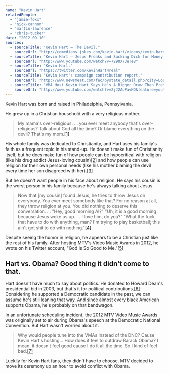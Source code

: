 ```yaml
---
name: "Kevin Hart"
relatedPeople:
  - "jamie-foxx"
  - "nick-cannon"
  - "martin-lawrence"
  - "chris-tucker"
date: "2012-09-10"
sources:
  - sourceTitle: "Kevin Hart – The Devil."
    sourceUrl: "http://comedians.jokes.com/kevin-hart/videos/kevin-hart---the-devil"
  - sourceTitle: "Kevin Hart – Jesus Freaks and Sucking Dick for Money."
    sourceUrl: "http://www.youtube.com/watch?v=729OX73WTe8"
  - sourceTitle: "Kevin Hart."
    sourceUrl: "https://twitter.com/KevinHart4real"
  - sourceTitle: "Kevin Hart's campaign contribution report."
    sourceUrl: "http://www.newsmeat.com/fec/bystate_detail.php?city=Los+Angeles&st=CA&last=HART&first=Kevin"
  - sourceTitle: "VMA Host Kevin Hart Says He's A Bigger Draw Than President Obama."
    sourceUrl: "http://www.youtube.com/watch?v=ZjJ2AoPavKQ&feature=youtube_gdata"
---
```


Kevin Hart was born and raised in Philadelphia, Pennsylvania.

He grew up in a Christian household with a very religious mother.

>My mama's over-religious. . . you ever meet anybody that's over-religious? Talk about God all the time? Or blame everything on the devil? That's my mom.<a class="source-citation" href="#http://comedians.jokes.com/kevin-hart/videos/kevin-hart---the-devil" title="Kevin Hart – The Devil.">[1]</a>

His whole family was dedicated to Christianity, and Hart uses his family's faith as a frequent topic in his stand-up. He doesn't make fun of Christianity itself, but he does make fun of how people can be hypocritical with religion (like his drug addict Jesus-loving cousin)<a class="source-citation" href="#http://www.youtube.com/watch?v=729OX73WTe8" title="Kevin Hart – Jesus Freaks and Sucking Dick for Money.">[2]</a> and how people can use religion for their own personal needs (like his mother blaming the devil every time her son disagreed with her).<a class="source-citation" href="#http://comedians.jokes.com/kevin-hart/videos/kevin-hart---the-devil" title="Kevin Hart – The Devil.">[3]</a>

But he doesn't want people in his face about religion. He says his cousin is the worst person in his family because he's always talking about Jesus.

>Now that [my cousin] found Jesus, he tries to throw Jesus on everybody. You ever meet somebody like that? For no reason at all, they throw religion at you. You did nothing to deserve this conversation. . . "Hey, good morning Al?" "Uh, it is a good morning because Jesus woke us up. . . I love him, do you?" "What the fuck that have to do with anything, man? I'm trying to play basketball; this ain't got shit to do with nothing."<a class="source-citation" href="#http://www.youtube.com/watch?v=729OX73WTe8" title="Kevin Hart – Jesus Freaks and Sucking Dick for Money.">[4]</a>

Despite seeing the humor in religion, he appears to be a Christian just like the rest of his family. After hosting MTV's Video Music Awards in 2012, he wrote on his Twitter account, "God Is So Good to Me."<a class="source-citation" href="#https://twitter.com/KevinHart4real" title="Kevin Hart.">[5]</a>

## Hart vs. Obama? Good thing it didn't come to that.

Hart doesn't have much to say about politics. He donated to Howard Dean's presidential bid in 2003, but that's it for political contributions.<a class="source-citation" href="#http://www.newsmeat.com/fec/bystate_detail.php?city=Los+Angeles&st=CA&last=HART&first=Kevin" title="Kevin Hart&apos;s campaign contribution report.">[6]</a> Considering he supported a Democratic candidate in the past, we can assume he's still leaning that way. And since almost every black American supports Obama, he's probably on that bandwagon.

In an unfortunate scheduling incident, the 2012 MTV Video Music Awards was originally set to air during Obama's speech at the Democratic National Convention. But Hart wasn't worried about it.

>Why would people tune into the VMAs instead of the DNC? Cause Kevin Hart's hosting… How does it feel to outdraw Barack Obama? I mean, it doesn't feel good cause I do it all the time. So I kind of feel bad.<a class="source-citation" href="#http://www.youtube.com/watch?v=ZjJ2AoPavKQ&feature=youtube_gdata" title="VMA Host Kevin Hart Says He&apos;s A Bigger Draw Than President Obama.">[7]</a>

Luckily for Kevin Hart fans, they didn't have to choose. MTV decided to move its ceremony up an hour to avoid conflict with Obama.